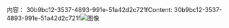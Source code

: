 <span data-ttu-id="b81fc-101">内容： 30b9bc12-3537-4893-991e-51a42d2c721f</span><span class="sxs-lookup"><span data-stu-id="b81fc-101">Content: 30b9bc12-3537-4893-991e-51a42d2c721f</span></span>![图像](0f357947-ab12-4c5b-983e-209b701ea551.png)
